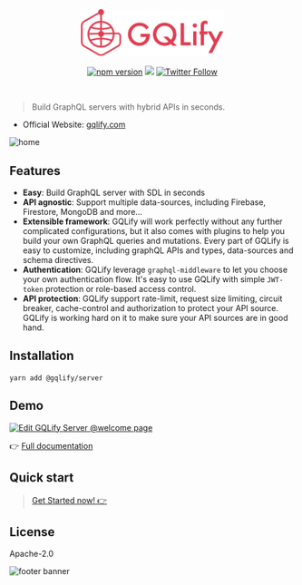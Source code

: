 
<div align="center">

<a href="https://www.gqlify.com"><img src="./resources/logo-pink.svg" width="50%"></a>

</div>

<div align="center">

[![npm version](https://badge.fury.io/js/%40gqlify%2Fserver.svg)](https://badge.fury.io/js/%40gqlify%2Fserver) [![](https://img.shields.io/gitter/room/nwjs/nw.js.svg)](https://gitter.im/Canner/gqlify?utm_source=share-link&utm_medium=link&utm_campaign=share-link) [![Twitter Follow](https://img.shields.io/twitter/follow/cannerIO.svg?style=social&label=Follow)](https://twitter.com/cannerIO)

</div>
<br/>

> Build GraphQL servers with hybrid APIs in seconds.

* Official Website: [gqlify.com](https://www.gqlify.com/)


![home](https://i.imgur.com/ojShV9s.png)

## Features
* **Easy**: Build GraphQL server with SDL in seconds
* **API agnostic**: Support multiple data-sources, including Firebase, Firestore, MongoDB and more...
* **Extensible framework**: GQLify will work perfectly without any further complicated configurations, but it also comes with plugins to help you build your own GraphQL queries and mutations. Every part of GQLify is easy to customize, including graphQL APIs and types, data-sources and schema directives.
* **Authentication**: GQLify leverage `graphql-middleware` to let you choose your own authentication flow. It's easy to use GQLify with simple `JWT-token` protection or role-based access control.
* **API protection**: GQLify support rate-limit, request size limiting, circuit breaker, cache-control and authorization to protect your API source. GQLify is working hard on it to make sure your API sources are in good hand.

## Installation
``` console
yarn add @gqlify/server
```

## Demo
[![Edit GQLify Server @welcome page](https://codesandbox.io/static/img/play-codesandbox.svg)](https://codesandbox.io/s/p7wqo43zpx)


👉 [Full documentation](https://www.gqlify.com/docs)

## Quick start
> [Get Started now! 👉](https://www.gqlify.com/docs/quick-start)


## License

Apache-2.0

![footer banner](https://user-images.githubusercontent.com/26116324/37811196-a437d930-2e93-11e8-97d8-0653ace2a46d.png)
